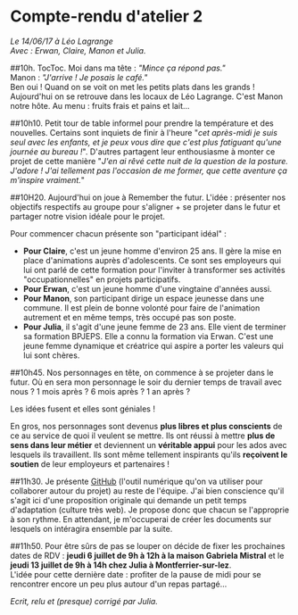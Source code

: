 # Compte-rendu d'atelier 2
*Le 14/06/17 à Léo Lagrange*  
*Avec : Erwan, Claire, Manon et Julia.*

##10h.
TocToc.
Moi dans ma tête : *"Mince ça répond pas."*  
Manon : *"J'arrive ! Je posais le café."*  
Ben oui ! Quand on se voit on met les petits plats dans les grands ! Aujourd'hui on se retrouve dans les locaux de Léo Lagrange. C'est Manon notre hôte. Au menu : fruits frais et pains et lait...

##10h10.
Petit tour de table informel pour prendre la température et des nouvelles. Certains sont inquiets de finir à l'heure "*cet après-midi je suis seul avec les enfants, et je peux vous dire que c'est plus fatiguant qu'une journée au bureau !*".
D'autres partagent leur enthousiasme à monter ce projet de cette manière "*J'en ai rêvé cette nuit de la question de la posture. J'adore ! J'ai tellement pas l'occasion de me former, que cette aventure ça m'inspire vraiment.*"

##10H20.
Aujourd'hui on joue à Remember the futur.
L'idée : présenter nos objectifs respectifs au groupe pour s'aligner + se projeter dans le futur et partager notre vision idéale pour le projet.

Pour commencer chacun présente son "participant idéal" :  
- **Pour Claire**, c'est un jeune homme d'environ 25 ans. Il gère la mise en place d'animations auprès d'adolescents. Ce sont ses employeurs qui lui ont parlé de cette formation pour l'inviter à transformer ses activités "occupationnelles" en projets participatifs.
- **Pour Erwan**, c'est un jeune homme d'une vingtaine d'années aussi.
- **Pour Manon**, son participant dirige un espace jeunesse dans une commune. Il est plein de bonne volonté pour faire de l'animation autrement et en même temps, très occupé pas son poste.
- **Pour Julia**, il s'agit d'une jeune femme de 23 ans. Elle vient de terminer sa formation BPJEPS. Elle a connu la formation via Erwan. C'est une jeune femme dynamique et créatrice qui aspire a porter les valeurs qui lui sont chères.

##10h45.
Nos personnages en tête, on commence à se projeter dans le futur. Où en sera mon personnage le soir du dernier temps de travail avec nous ? 1 mois après ? 6 mois après ? 1 an après ?   

Les idées fusent et elles sont géniales !

En gros, nos personnages sont devenus **plus libres et plus conscients** de ce au service de quoi il veulent se mettre. Ils ont réussi à mettre **plus de sens dans leur métier** et deviennent un **véritable appui** pour les ados avec lesquels ils travaillent. Ils sont même tellement inspirants qu'ils **reçoivent le soutien** de leur employeurs et partenaires !


##11h30.
Je présente [GitHub](https://github.com/) (l'outil numérique qu'on va utiliser pour collaborer autour du projet) au reste de l'équipe. J'ai bien conscience qu'il s'agit ici d'une proposition originale qui demande un petit temps d'adaptation (culture très web). Je propose donc que chacun se l'approprie à son rythme. En attendant, je m'occuperai de créer les documents sur lesquels on intéragira ensemble par la suite.

##11h50.
Pour être sûrs de pas se louper on décide de fixer les prochaines dates de RDV : **jeudi 6 juillet de 9h à 12h à la maison Gabriela Mistral** et le **jeudi 13 juillet de 9h à 14h chez Julia à Montferrier-sur-lez**.  
L'idée pour cette dernière date : profiter de la pause de midi pour se rencontrer encore un peu plus autour d'un repas partagé...

*Ecrit, relu et (presque) corrigé par Julia.*
